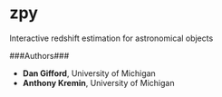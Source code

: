 # zpy
Interactive redshift estimation for astronomical objects

###Authors###

* **Dan Gifford**, University of Michigan
* **Anthony Kremin**, University of Michigan


